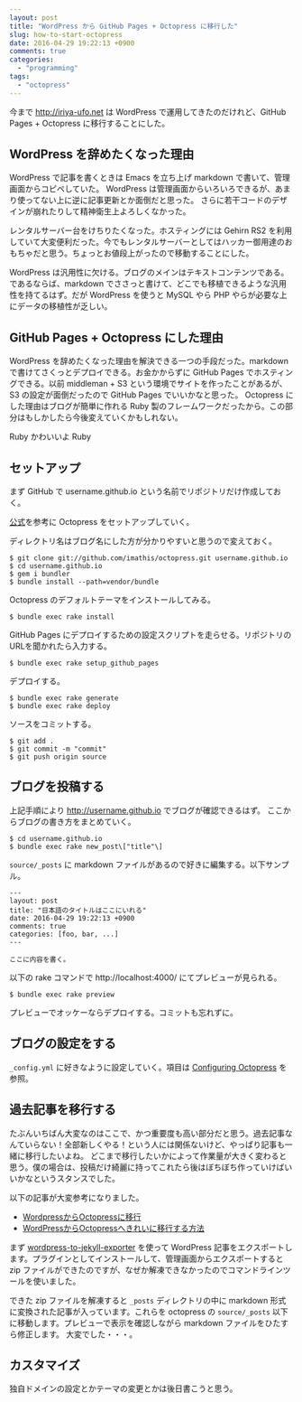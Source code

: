 ```yaml
---
layout: post
title: "WordPress から GitHub Pages + Octopress に移行した"
slug: how-to-start-octopress
date: 2016-04-29 19:22:13 +0900
comments: true
categories:
  - "programming"
tags:
  - "octopress"
---
```


今まで http://iriya-ufo.net は WordPress で運用してきたのだけれど、GitHub Pages + Octopress に移行することにした。

## WordPress を辞めたくなった理由

WordPress で記事を書くときは Emacs を立ち上げ markdown で書いて、管理画面からコピペしていた。
WordPress は管理画面からいろいろできるが、あまり使ってない上に逆に記事更新とか面倒だと思った。
さらに若干コードのデザインが崩れたりして精神衛生上よろしくなかった。

レンタルサーバー台をけちりたくなった。ホスティングには Gehirn RS2 を利用していて大変便利だった。今でもレンタルサーバーとしてはハッカー御用達のおもちゃだと思う。ちょっとお値段上がったので移動することにした。

WordPress は汎用性に欠ける。ブログのメインはテキストコンテンツである。であるならば、markdown でささっと書けて、どこでも移植できるような汎用性を持てるはず。だが WordPress を使うと MySQL やら PHP やらが必要な上にデータの移植性が乏しい。

## GitHub Pages + Octopress にした理由

WordPress を辞めたくなった理由を解決できる一つの手段だった。markdown で書けてさくっとデプロイできる。お金かからずに GitHub Pages でホスティングできる。以前 middleman + S3 という環境でサイトを作ったことがあるが、S3 の設定が面倒だったので GitHub Pages でいいかなと思った。
Octopress にした理由はブログが簡単に作れる Ruby 製のフレームワークだったから。この部分はもしかしたら今後変えていくかもしれない。

Ruby かわいいよ Ruby

## セットアップ

まず GitHub で username.github.io という名前でリポジトリだけ作成しておく。

[公式](http://octopress.org/docs/setup/)を参考に Octopress をセットアップしていく。

ディレクトリ名はブログ名にした方が分かりやすいと思うので変えておく。

    $ git clone git://github.com/imathis/octopress.git username.github.io
    $ cd username.github.io
    $ gem i bundler
    $ bundle install --path=vendor/bundle

Octopress のデフォルトテーマをインストールしてみる。

    $ bundle exec rake install

GitHub Pages にデプロイするための設定スクリプトを走らせる。リポジトリのURLを聞かれたら入力する。

    $ bundle exec rake setup_github_pages

デプロイする。

    $ bundle exec rake generate
    $ bundle exec rake deploy

ソースをコミットする。

    $ git add .
    $ git commit -m "commit"
    $ git push origin source

## ブログを投稿する

上記手順により http://username.github.io でブログが確認できるはず。
ここからブログの書き方をまとめていく。

    $ cd username.github.io
    $ bundle exec rake new_post\["title"\]

`source/_posts` に markdown ファイルがあるので好きに編集する。以下サンプル。

    ---
    layout: post
    title: "日本語のタイトルはここにいれる"
    date: 2016-04-29 19:22:13 +0900
    comments: true
    categories: [foo, bar, ...]
    ---

    ここに内容を書く。

以下の rake コマンドで http://localhost:4000/ にてプレビューが見られる。

    $ bundle exec rake preview

プレビューでオッケーならデプロイする。コミットも忘れずに。

## ブログの設定をする

`_config.yml` に好きなように設定していく。項目は [Configuring Octopress](http://octopress.org/docs/configuring/) を参照。

## 過去記事を移行する

たぶんいちばん大変なのはここで、かつ重要度も高い部分だと思う。過去記事なんていらない！全部新しくやる！という人には関係ないけど、やっぱり記事も一緒に移行したいよね。
どこまで移行したいかによって作業量が大きく変わると思う。僕の場合は、投稿だけ綺麗に持ってこれたら後はぼちぼち作っていけばいいかなというスタンスでした。

以下の記事が大変参考になりました。

- [WordpressからOctopressに移行](http://blog.restartr.com/2014/04/06/move-from-wordpress-to-octopress/)
- [WordPressからOctopressへきれいに移行する方法](http://hirofukami.com/2014/12/01/right-way-wordpress-to-octopress/)

まず [wordpress-to-jekyll-exporter](https://github.com/benbalter/wordpress-to-jekyll-exporter) を使って WordPress 記事をエクスポートします。プラグインとしてインストールして、管理画面からエクスポートすると zip ファイルができたのですが、なぜか解凍できなかったのでコマンドラインツールを使いました。

できた zip ファイルを解凍すると `_posts` ディレクトリの中に markdown 形式に変換された記事が入っています。これらを octopress の `source/_posts` 以下に移動します。プレビューで表示を確認しながら markdown ファイルをひたすら修正します。
大変でした・・・。

## カスタマイズ

独自ドメインの設定とかテーマの変更とかは後日書こうと思う。
